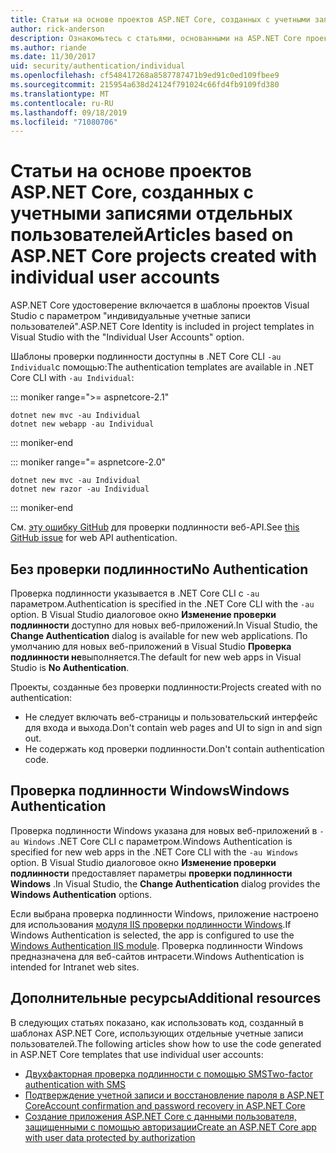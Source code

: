 ```yaml
---
title: Статьи на основе проектов ASP.NET Core, созданных с учетными записями отдельных пользователей
author: rick-anderson
description: Ознакомьтесь с статьями, основанными на ASP.NET Core проектах, созданных с учетными записями отдельных пользователей.
ms.author: riande
ms.date: 11/30/2017
uid: security/authentication/individual
ms.openlocfilehash: cf548417268a8587787471b9ed91c0ed109fbee9
ms.sourcegitcommit: 215954a638d24124f791024c66fd4fb9109fd380
ms.translationtype: MT
ms.contentlocale: ru-RU
ms.lasthandoff: 09/18/2019
ms.locfileid: "71080706"
---
```

# <a name="articles-based-on-aspnet-core-projects-created-with-individual-user-accounts"></a><span data-ttu-id="85629-103">Статьи на основе проектов ASP.NET Core, созданных с учетными записями отдельных пользователей</span><span class="sxs-lookup"><span data-stu-id="85629-103">Articles based on ASP.NET Core projects created with individual user accounts</span></span>

<span data-ttu-id="85629-104">ASP.NET Core удостоверение включается в шаблоны проектов Visual Studio с параметром "индивидуальные учетные записи пользователей".</span><span class="sxs-lookup"><span data-stu-id="85629-104">ASP.NET Core Identity is included in project templates in Visual Studio with the "Individual User Accounts" option.</span></span>

<span data-ttu-id="85629-105">Шаблоны проверки подлинности доступны в .NET Core CLI `-au Individual`с помощью:</span><span class="sxs-lookup"><span data-stu-id="85629-105">The authentication templates are available in .NET Core CLI with `-au Individual`:</span></span>

::: moniker range=">= aspnetcore-2.1"

```dotnetcli
dotnet new mvc -au Individual
dotnet new webapp -au Individual
```

::: moniker-end

::: moniker range="= aspnetcore-2.0"

```dotnetcli
dotnet new mvc -au Individual
dotnet new razor -au Individual
```

::: moniker-end

<span data-ttu-id="85629-106">См. [эту ошибку GitHub](https://github.com/aspnet/AspNetCore/issues/5833) для проверки подлинности веб-API.</span><span class="sxs-lookup"><span data-stu-id="85629-106">See [this GitHub issue](https://github.com/aspnet/AspNetCore/issues/5833) for web API authentication.</span></span>

<a name="no"></a>

## <a name="no-authentication"></a><span data-ttu-id="85629-107">Без проверки подлинности</span><span class="sxs-lookup"><span data-stu-id="85629-107">No Authentication</span></span>

<span data-ttu-id="85629-108">Проверка подлинности указывается в .NET Core CLI с `-au` параметром.</span><span class="sxs-lookup"><span data-stu-id="85629-108">Authentication is specified in the .NET Core CLI with the `-au` option.</span></span> <span data-ttu-id="85629-109">В Visual Studio диалоговое окно **Изменение проверки подлинности** доступно для новых веб-приложений.</span><span class="sxs-lookup"><span data-stu-id="85629-109">In Visual Studio, the **Change Authentication** dialog is available for new web applications.</span></span> <span data-ttu-id="85629-110">По умолчанию для новых веб-приложений в Visual Studio **Проверка подлинности не**выполняется.</span><span class="sxs-lookup"><span data-stu-id="85629-110">The default for new web apps in Visual Studio is **No Authentication**.</span></span>

<span data-ttu-id="85629-111">Проекты, созданные без проверки подлинности:</span><span class="sxs-lookup"><span data-stu-id="85629-111">Projects created with no authentication:</span></span>

* <span data-ttu-id="85629-112">Не следует включать веб-страницы и пользовательский интерфейс для входа и выхода.</span><span class="sxs-lookup"><span data-stu-id="85629-112">Don't contain web pages and UI to sign in and sign out.</span></span>
* <span data-ttu-id="85629-113">Не содержать код проверки подлинности.</span><span class="sxs-lookup"><span data-stu-id="85629-113">Don't contain authentication code.</span></span>

<a name="win"></a>

## <a name="windows-authentication"></a><span data-ttu-id="85629-114">Проверка подлинности Windows</span><span class="sxs-lookup"><span data-stu-id="85629-114">Windows Authentication</span></span>

<span data-ttu-id="85629-115">Проверка подлинности Windows указана для новых веб-приложений в `-au Windows` .NET Core CLI с параметром.</span><span class="sxs-lookup"><span data-stu-id="85629-115">Windows Authentication is specified for new web apps in the .NET Core CLI with the `-au Windows` option.</span></span> <span data-ttu-id="85629-116">В Visual Studio диалоговое окно **Изменение проверки подлинности** предоставляет параметры **проверки подлинности Windows** .</span><span class="sxs-lookup"><span data-stu-id="85629-116">In Visual Studio, the **Change Authentication** dialog provides the **Windows Authentication** options.</span></span>

<span data-ttu-id="85629-117">Если выбрана проверка подлинности Windows, приложение настроено для использования [модуля IIS проверки подлинности Windows](xref:host-and-deploy/iis/modules).</span><span class="sxs-lookup"><span data-stu-id="85629-117">If Windows Authentication is selected, the app is configured to use the [Windows Authentication IIS module](xref:host-and-deploy/iis/modules).</span></span> <span data-ttu-id="85629-118">Проверка подлинности Windows предназначена для веб-сайтов интрасети.</span><span class="sxs-lookup"><span data-stu-id="85629-118">Windows Authentication is intended for Intranet web sites.</span></span>

## <a name="additional-resources"></a><span data-ttu-id="85629-119">Дополнительные ресурсы</span><span class="sxs-lookup"><span data-stu-id="85629-119">Additional resources</span></span>

<span data-ttu-id="85629-120">В следующих статьях показано, как использовать код, созданный в шаблонах ASP.NET Core, использующих отдельные учетные записи пользователей.</span><span class="sxs-lookup"><span data-stu-id="85629-120">The following articles show how to use the code generated in ASP.NET Core templates that use individual user accounts:</span></span>

* [<span data-ttu-id="85629-121">Двухфакторная проверка подлинности с помощью SMS</span><span class="sxs-lookup"><span data-stu-id="85629-121">Two-factor authentication with SMS</span></span>](xref:security/authentication/2fa)
* [<span data-ttu-id="85629-122">Подтверждение учетной записи и восстановление пароля в ASP.NET Core</span><span class="sxs-lookup"><span data-stu-id="85629-122">Account confirmation and password recovery in ASP.NET Core</span></span>](xref:security/authentication/accconfirm)
* [<span data-ttu-id="85629-123">Создание приложения ASP.NET Core с данными пользователя, защищенными с помощью авторизации</span><span class="sxs-lookup"><span data-stu-id="85629-123">Create an ASP.NET Core app with user data protected by authorization</span></span>](xref:security/authorization/secure-data)
